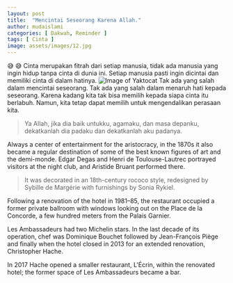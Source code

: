 ```yaml
---
layout: post
title:  "Mencintai Seseorang Karena Allah."
author: mudaislami
categories: [ Dakwah, Reminder ]
tags: [ Cinta ]
image: assets/images/12.jpg
---
```

:sweat_smile: :sweat_smile:
Cinta merupakan fitrah dari setiap manusia, tidak ada manusia yang ingin hidup tanpa cinta di dunia ini. Setiap manusia pasti ingin dicintai dan memiliki cinta di dalam hatinya.
![Image of Yaktocat](https://octodex.github.com/images/yaktocat.png)
Tak ada yang salah dalam mencintai seseorang. Tak ada yang salah dalam menaruh hati kepada seseorang. Karena kadang kita tak bisa memilih kepada siapa cinta itu berlabuh. Namun, kita tetap dapat memilih untuk mengendalikan perasaan kita.

> Ya Allah, jika dia baik untukku, agamaku, dan masa depanku, dekatkanlah dia padaku dan dekatkanlah aku padanya.

Always a center of entertainment for the aristocracy, in the 1870s it also became a regular destination of some of the best known figures of art and the demi-monde. Edgar Degas and Henri de Toulouse-Lautrec portrayed visitors at the night club, and Aristide Bruant performed there.

> It was decorated in an 18th-century rococo style, redesigned by Sybille de Margérie with furnishings by Sonia Rykiel.

Following a renovation of the hotel in 1981–85, the restaurant occupied a former private ballroom with windows looking out on the Place de la Concorde, a few hundred meters from the Palais Garnier. 

Les Ambassadeurs had two Michelin stars. In the last decade of its operation, chef was Dominique Bouchet  followed by Jean-François Piège and finally when the hotel closed in 2013 for an extended renovation, Christopher Hache.

In 2017 Hache opened a smaller restaurant, L'Écrin, within the renovated hotel; the former space of Les Ambassadeurs became a bar.